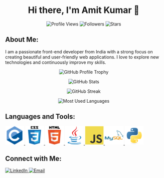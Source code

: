 <h1 align="center">Hi there, I'm Amit Kumar 👋</h1>

<p align="center">
  <img src="https://komarev.com/ghpvc/?username=aaditya-s6&label=Profile%20views&color=0e75b6&style=flat-square" alt="Profile Views" />
  <img src="https://img.shields.io/github/followers/Amitgithu?label=Followers&style=social" alt="Followers" />
  <img src="https://img.shields.io/github/stars/Amitgithu?label=Stars&style=social" alt="Stars" />
</p>

<h2 align="left">About Me:</h2>
<p align="left">
  I am a passionate front-end developer from India with a strong focus on creating beautiful and user-friendly web applications. I love to explore new technologies and continuously improve my skills.
</p>

<p align="center">
  <img src="https://github-profile-trophy.vercel.app/?username=amitgithu&theme=darkhub&row=2&column=3" alt="GitHub Profile Trophy" />
</p>



<p align="center">
  <img src="https://github-readme-stats.vercel.app/api?username=amitgithu&show_icons=true&count_private=true&theme=dark" alt="GitHub Stats" />
</p>

<p align="center">
  <img src="https://github-readme-streak-stats.herokuapp.com/?user=amitgithu&theme=dark" alt="GitHub Streak" />
</p>

<p align="center">
  <img src="https://github-readme-stats.vercel.app/api/top-langs/?username=amitgithu&layout=compact&theme=dark" alt="Most Used Languages" />
</p>


<h2 align="left">Languages and Tools:</h2>
<p align="left">
  <a href="https://www.cprogramming.com/" target="_blank">
    <img src="https://raw.githubusercontent.com/devicons/devicon/master/icons/c/c-original.svg" alt="C" width="60" height="60"/>
  </a>
  <a href="https://www.w3schools.com/css/" target="_blank">
    <img src="https://raw.githubusercontent.com/devicons/devicon/master/icons/css3/css3-original-wordmark.svg" alt="CSS3" width="60" height="60"/>
  </a>
  <a href="https://www.w3.org/html/" target="_blank">
    <img src="https://raw.githubusercontent.com/devicons/devicon/master/icons/html5/html5-original-wordmark.svg" alt="HTML5" width="60" height="60"/>
  </a>
  <a href="https://www.java.com" target="_blank">
    <img src="https://raw.githubusercontent.com/devicons/devicon/master/icons/java/java-original.svg" alt="Java" width="60" height="60"/>
  </a>
  <a href="https://developer.mozilla.org/en-US/docs/Web/JavaScript" target="_blank">
    <img src="https://raw.githubusercontent.com/devicons/devicon/master/icons/javascript/javascript-original.svg" alt="JavaScript" width="60" height="60"/>
  </a>
  <a href="https://www.mysql.com/" target="_blank">
    <img src="https://raw.githubusercontent.com/devicons/devicon/master/icons/mysql/mysql-original-wordmark.svg" alt="MySQL" width="60" height="60"/>
  </a>
  <a href="https://www.python.org" target="_blank">
    <img src="https://raw.githubusercontent.com/devicons/devicon/master/icons/python/python-original.svg" alt="Python" width="60" height="60"/>
  </a>
</p>
<h2 align="left">Connect with Me:</h2>
<p align="left">
  <a href="https://linkedin.com/in/aaditya-saraswat-008393172" target="_blank">
    <img src="https://img.shields.io/badge/-LinkedIn-blue?style=flat-square&logo=linkedin" alt="LinkedIn" />
  </a>
  <a href="mailto:amit909563@gmail.com" target="_blank">
    <img src="https://img.shields.io/badge/-Email-red?style=flat-square&logo=mail.ru" alt="Email" />
  </a>
</p>
